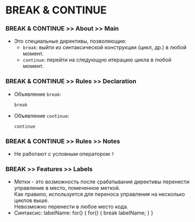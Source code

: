 # BREAK & CONTINUE

### BREAK & CONTINUE >> About >> Main
- Это специальные директивы, позволяющие:
  - `break`: выйти из синтаксической конструкции (цикл, др.) в любой момент.  
  - `continue`: перейти на следующую итерацию цикла в любой момент. 

### BREAK & CONTINUE >> Rules >> Declaration
- Объявление `break`:

  ```
  break
  ```
- Объявление `continue`:

  ```
  continue
  ```

### BREAK & CONTINUE >> Rules >> Notes
- Не работают с условным оператором `?`

### BREAK >> Features >> Labels
- Метки - это возможность после срабатывания директивы перенести управление в место, помеченное меткой.  
Как правило, используется для переноса управления на несколько циклов выше.  
Невозможно перенести в любое место кода.
- Синтаксис:
labelName: for() {
  for() {
    break labelName;
  }
}